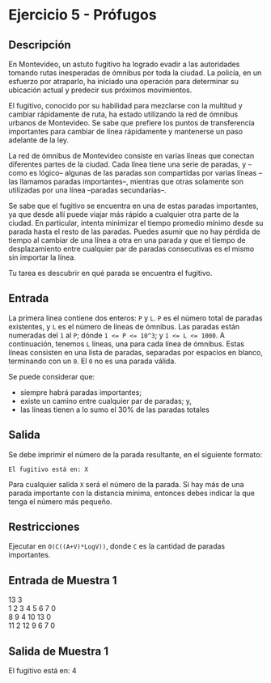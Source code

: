 # Ejercicio 5 - Prófugos

## Descripción

En Montevideo, un astuto fugitivo ha logrado evadir a las autoridades tomando rutas inesperadas de ómnibus por toda la ciudad. La policía, en un esfuerzo por atraparlo, ha iniciado una operación para determinar su ubicación actual y predecir sus próximos movimientos.

El fugitivo, conocido por su habilidad para mezclarse con la multitud y cambiar rápidamente de ruta, ha estado utilizando la red de ómnibus urbanos de Montevideo. Se sabe que prefiere los puntos de transferencia importantes para cambiar de línea rápidamente y mantenerse un paso adelante de la ley.

La red de ómnibus de Montevideo consiste en varias líneas que conectan diferentes partes de la ciudad. Cada línea tiene una serie de paradas, y –como es lógico– algunas de las paradas son compartidas por varias líneas –las llamamos paradas importantes–, mientras que otras solamente son utilizadas por una línea –paradas secundarias–.

Se sabe que el fugitivo se encuentra en una de estas paradas importantes, ya que desde allí puede viajar más rápido a cualquier otra parte de la ciudad. En particular, intenta minimizar el tiempo promedio mínimo desde su parada hasta el resto de las paradas. Puedes asumir que no hay pérdida de tiempo al cambiar de una línea a otra en una parada y que el tiempo de desplazamiento entre cualquier par de paradas consecutivas es el mismo sin importar la línea.

Tu tarea es descubrir en qué parada se encuentra el fugitivo.

## Entrada

La primera línea contiene dos enteros: `P` y `L`. `P` es el número total de paradas existentes, y `L` es el número de líneas de ómnibus. Las paradas están numeradas del `1` al `P`; dónde `1 <= P <= 10^3`; y `1 <= L <= 1000`. A continuación, tenemos `L` líneas, una para cada línea de ómnibus. Estas líneas consisten en una lista de paradas, separadas por espacios en blanco, terminando con un `0`. El `0` no es una parada válida.

Se puede considerar que:
- siempre habrá paradas importantes;
- existe un camino entre cualquier par de paradas; y,
- las líneas tienen a lo sumo el 30% de las paradas totales

## Salida

Se debe imprimir el número de la parada resultante, en el siguiente formato:

`El fugitivo está en: X`


Para cualquier salida `X` será el número de la parada. Si hay más de una parada importante con la distancia mínima, entonces debes indicar la que tenga el número más pequeño.

## Restricciones

Ejecutar en `O(C((A+V)*LogV))`, donde `C` es la cantidad de paradas importantes.

## Entrada de Muestra 1

13 3  
1 2 3 4 5 6 7 0  
8 9 4 10 13 0  
11 2 12 9 6 7 0  


## Salida de Muestra 1
El fugitivo está en: 4
